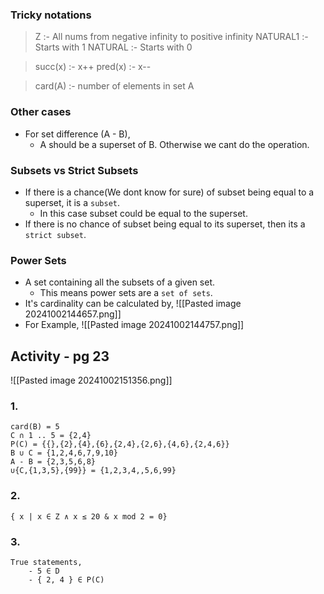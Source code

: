 ### Tricky notations

> Z :- All nums from negative infinity to positive infinity
> NATURAL1 :- Starts with 1
> NATURAL :- Starts with 0

> succ(x) :- x++
> pred(x) :- x--

> card(A) :- number of elements in set A

### Other cases
- For set difference (A - B),
	- A should be a superset of B. Otherwise we cant do the operation.

### Subsets vs Strict Subsets
- If there is a chance(We dont know for sure) of subset being equal to a superset, it is a `subset`.
	- In this case subset could be equal to the superset.
- If there is no chance of subset being equal to its superset, then its a `strict subset`.

### Power Sets
- A set containing all the subsets of a given set.
	- This means power sets are a `set of sets`.
- It's cardinality can be calculated by,
	![[Pasted image 20241002144657.png]]
- For Example, 
	![[Pasted image 20241002144757.png]]

## Activity - pg 23
![[Pasted image 20241002151356.png]]
### 1.
	card(B) = 5
	C ∩ 1 .. 5 = {2,4}
	P(C) = {{},{2},{4},{6},{2,4},{2,6},{4,6},{2,4,6}}
	B ∪ C = {1,2,4,6,7,9,10}
	A - B = {2,3,5,6,8}
	∪{C,{1,3,5},{99}} = {1,2,3,4,,5,6,99}
### 2.
	{ x | x ∈ Z ∧ x ≤ 20 & x mod 2 = 0}
### 3.
	True statements,
		- 5 ∈ D
		- { 2, 4 } ∈ P(C)

